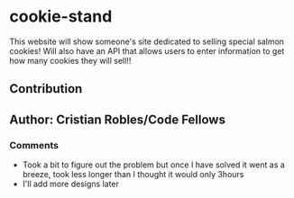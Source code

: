 # cookie-stand

This website will show someone's site dedicated to selling special salmon cookies! Will also have an API that allows users to enter information to get how many cookies they will sell!!

## Contribution

## Author: Cristian Robles/Code Fellows

### Comments

- Took a bit to figure out the problem but once I have solved it went as a breeze, took less longer than I thought it would only 3hours
- I'll add more designs later 
